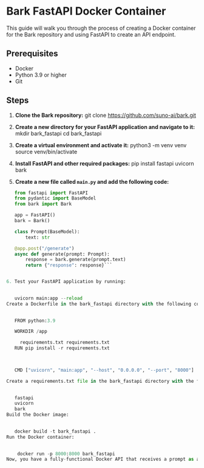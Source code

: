 # Bark FastAPI Docker Container

This guide will walk you through the process of creating a Docker container for the Bark repository and using FastAPI to create an API endpoint.

## Prerequisites

- Docker
- Python 3.9 or higher
- Git

## Steps

1. **Clone the Bark repository:**
git clone https://github.com/suno-ai/bark.git
 


2. **Create a new directory for your FastAPI application and navigate to it:**
mkdir bark_fastapi
cd bark_fastapi
 


3. **Create a virtual environment and activate it:**
python3 -m venv venv
source venv/bin/activate
 


4. **Install FastAPI and other required packages:**
pip install fastapi uvicorn bark
 


5. **Create a new file called `main.py` and add the following code:**

```python
   from fastapi import FastAPI
   from pydantic import BaseModel
   from bark import Bark

   app = FastAPI()
   bark = Bark()

   class Prompt(BaseModel):
       text: str

   @app.post("/generate")
   async def generate(prompt: Prompt):
       response = bark.generate(prompt.text)
       return {"response": response}```


6. Test your FastAPI application by running:
 

   uvicorn main:app --reload
Create a Dockerfile in the bark_fastapi directory with the following content:
 

   FROM python:3.9

   WORKDIR /app

     requirements.txt requirements.txt
   RUN pip install -r requirements.txt

 

   CMD ["uvicorn", "main:app", "--host", "0.0.0.0", "--port", "8000"]

Create a requirements.txt file in the bark_fastapi directory with the following content:
 

   fastapi
   uvicorn
   bark
Build the Docker image:
 

   docker build -t bark_fastapi .
Run the Docker container:
 

    docker run -p 8000:8000 bark_fastapi
Now, you have a fully-functional Docker API that receives a prompt as a request, passes it on to the Bark repository for processing, and returns the result as a response. The API is accessible at http://localhost:8000/generate.
